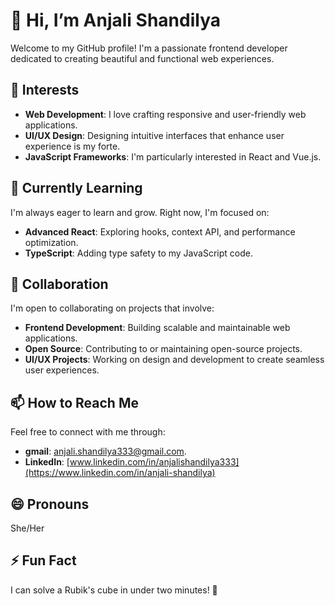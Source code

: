 # 👋 Hi, I’m Anjali Shandilya

Welcome to my GitHub profile! I'm a passionate frontend developer dedicated to creating beautiful and functional web experiences.

## 👀 Interests

- **Web Development**: I love crafting responsive and user-friendly web applications.
- **UI/UX Design**: Designing intuitive interfaces that enhance user experience is my forte.
- **JavaScript Frameworks**: I'm particularly interested in React and Vue.js.

## 🌱 Currently Learning

I'm always eager to learn and grow. Right now, I'm focused on:
- **Advanced React**: Exploring hooks, context API, and performance optimization.
- **TypeScript**: Adding type safety to my JavaScript code.

## 💞️ Collaboration
I'm open to collaborating on projects that involve:
- **Frontend Development**: Building scalable and maintainable web applications.
- **Open Source**: Contributing to or maintaining open-source projects.
- **UI/UX Projects**: Working on design and development to create seamless user experiences.

## 📫 How to Reach Me

Feel free to connect with me through:
- **gmail**: anjali.shandilya333@gmail.com.
- **LinkedIn**: [www.linkedin.com/in/anjalishandilya333](https://www.linkedin.com/in/anjali-shandilya)

## 😄 Pronouns
She/Her

## ⚡ Fun Fact

I can solve a Rubik's cube in under two minutes! 🧩

<!---
AnjaliShandilya/AnjaliShandilya is a ✨ special ✨ repository because its `README.md` (this file) appears on your GitHub profile.
You can click the Preview link to take a look at your changes.
-->
